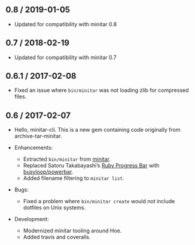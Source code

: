 ## 0.8 / 2019-01-05

*   Updated for compatibility with minitar 0.8

## 0.7 / 2018-02-19

*   Updated for compatibility with minitar 0.7

## 0.6.1 / 2017-02-08

*   Fixed an issue where `bin/minitar` was not loading zlib for compressed
    files.

## 0.6 / 2017-02-07

*   Hello, minitar-cli. This is a new gem containing code originally from
    archive-tar-minitar.

*   Enhancements:

    *   Extracted `bin/minitar` from [minitar][].
    *   Replaced Satoru Takabayashi’s [Ruby Progress Bar][] with
        [busyloop/powerbar][].
    *   Added filename filtering to `minitar list`.

*   Bugs:

    *   Fixed a problem where `bin/minitar create` would not include dotfiles
        on Unix systems.

*   Development:

    *   Modernized minitar tooling around Hoe.
    *   Added travis and coveralls.

[minitar]: https://github.com/halostatue/minitar
[Ruby Progress Bar]: https://namazu.org/~satoru/ruby-progressbar/
[busyloop/powerbar]: https://github.com/busyloop/powerbar
